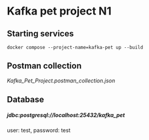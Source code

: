 # Kafka pet project N1


## Starting services
`docker compose --project-name=kafka-pet up --build`

## Postman collection

_Kafka_Pet_Project.postman_collection.json_

## Database

##### _jdbc:postgresql://localhost:25432/kafka_pet_

user: test, password: test